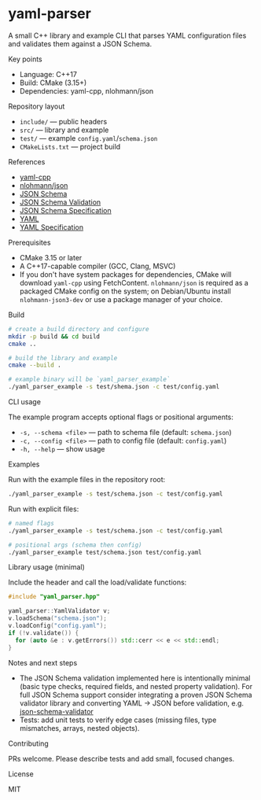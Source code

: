 # yaml-parser

A small C++ library and example CLI that parses YAML configuration files and validates them against a JSON Schema.

Key points
- Language: C++17
- Build: CMake (3.15+)
- Dependencies: yaml-cpp, nlohmann/json

Repository layout
- `include/` — public headers
- `src/` — library and example
- `test/` — example `config.yaml`/`schema.json`
- `CMakeLists.txt` — project build

References
- [yaml-cpp](https://github.com/jbeder/yaml-cpp)
- [nlohmann/json](https://github.com/nlohmann/json)
- [JSON Schema](https://json-schema.org/)
- [JSON Schema Validation](https://json-schema.org/understanding-json-schema/)
- [JSON Schema Specification](https://json-schema.org/specification)
- [YAML](https://yaml.org/)
- [YAML Specification](https://yaml.org/spec/1.2/spec.html)

Prerequisites
- CMake 3.15 or later
- A C++17-capable compiler (GCC, Clang, MSVC)
- If you don't have system packages for dependencies, CMake will download `yaml-cpp` using FetchContent. `nlohmann/json` is required as a packaged CMake config on the system; on Debian/Ubuntu install `nlohmann-json3-dev` or use a package manager of your choice.

Build

```bash
# create a build directory and configure
mkdir -p build && cd build
cmake ..

# build the library and example
cmake --build .

# example binary will be `yaml_parser_example`
./yaml_parser_example -s test/shema.json -c test/config.yaml
```

CLI usage

The example program accepts optional flags or positional arguments:

- `-s, --schema <file>` — path to schema file (default: `schema.json`)
- `-c, --config <file>` — path to config file (default: `config.yaml`)
- `-h, --help` — show usage

Examples

Run with the example files in the repository root:

```bash
./yaml_parser_example -s test/schema.json -c test/config.yaml
```

Run with explicit files:

```bash
# named flags
./yaml_parser_example -s test/schema.json -c test/config.yaml

# positional args (schema then config)
./yaml_parser_example test/schema.json test/config.yaml
```

Library usage (minimal)

Include the header and call the load/validate functions:

```cpp
#include "yaml_parser.hpp"

yaml_parser::YamlValidator v;
v.loadSchema("schema.json");
v.loadConfig("config.yaml");
if (!v.validate()) {
  for (auto &e : v.getErrors()) std::cerr << e << std::endl;
}
```

Notes and next steps
- The JSON Schema validation implemented here is intentionally minimal (basic type checks, required fields, and nested property validation). For full JSON Schema support consider integrating a proven JSON Schema validator library and converting YAML -> JSON before validation, e.g. [json-schema-validator](https://github.com/pboettch/json-schema-validator)
- Tests: add unit tests to verify edge cases (missing files, type mismatches, arrays, nested objects).

Contributing

PRs welcome. Please describe tests and add small, focused changes.

License

MIT
